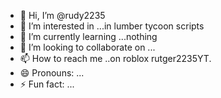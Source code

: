 - 👋 Hi, I’m @rudy2235
- 👀 I’m interested in ...in lumber tycoon scripts
- 🌱 I’m currently learning ...nothing
- 💞️ I’m looking to collaborate on ...
- 📫 How to reach me ..on roblox rutger2235YT.
- 😄 Pronouns: ...
- ⚡ Fun fact: ...

<!---
rudy2235/rudy2235 is a ✨ special ✨ repository because its `README.md` (this file) appears on your GitHub profile.
You can click the Preview link to take a look at your changes.
--->
